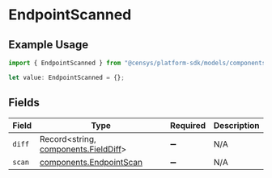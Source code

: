 # EndpointScanned

## Example Usage

```typescript
import { EndpointScanned } from "@censys/platform-sdk/models/components";

let value: EndpointScanned = {};
```

## Fields

| Field                                                                        | Type                                                                         | Required                                                                     | Description                                                                  |
| ---------------------------------------------------------------------------- | ---------------------------------------------------------------------------- | ---------------------------------------------------------------------------- | ---------------------------------------------------------------------------- |
| `diff`                                                                       | Record<string, [components.FieldDiff](../../models/components/fielddiff.md)> | :heavy_minus_sign:                                                           | N/A                                                                          |
| `scan`                                                                       | [components.EndpointScan](../../models/components/endpointscan.md)           | :heavy_minus_sign:                                                           | N/A                                                                          |